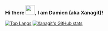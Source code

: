 ### Hi there <img src="https://raw.githubusercontent.com/MartinHeinz/MartinHeinz/master/wave.gif" width="30px">, I am Damien (aka Xanagit)!

[![Top Langs](https://github-readme-stats.vercel.app/api/top-langs/?username=xanagit)](https://github.com/anuraghazra/github-readme-stats)
[![Xanagit's GitHub stats](https://github-readme-stats.vercel.app/api?username=xanagit)](https://github.com/anuraghazra/github-readme-stats)
<!--
**xanagit/xanagit** is a ✨ _special_ ✨ repository because its `README.md` (this file) appears on your GitHub profile.

Here are some ideas to get you started:

- 🔭 I’m currently working on ...
- 🌱 I’m currently learning ...
- 👯 I’m looking to collaborate on ...
- 🤔 I’m looking for help with ...
- 💬 Ask me about ...
- 📫 How to reach me: ...
- 😄 Pronouns: ...
- ⚡ Fun fact: ...
-->
